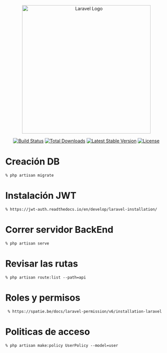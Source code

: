 <p align="center"><a href="https://laravel.com" target="_blank"><img src="https://raw.githubusercontent.com/laravel/art/master/logo-lockup/5%20SVG/2%20CMYK/1%20Full%20Color/laravel-logolockup-cmyk-red.svg" width="400" alt="Laravel Logo"></a></p>

<p align="center">
<a href="https://github.com/laravel/framework/actions"><img src="https://github.com/laravel/framework/workflows/tests/badge.svg" alt="Build Status"></a>
<a href="https://packagist.org/packages/laravel/framework"><img src="https://img.shields.io/packagist/dt/laravel/framework" alt="Total Downloads"></a>
<a href="https://packagist.org/packages/laravel/framework"><img src="https://img.shields.io/packagist/v/laravel/framework" alt="Latest Stable Version"></a>
<a href="https://packagist.org/packages/laravel/framework"><img src="https://img.shields.io/packagist/l/laravel/framework" alt="License"></a>
</p>

# Creación DB

    % php artisan migrate

# Instalación JWT
    
    % https://jwt-auth.readthedocs.io/en/develop/laravel-installation/

# Correr servidor BackEnd

    % php artisan serve

# Revisar las rutas

    % php artisan route:list --path=api

# Roles y permisos
     % https://spatie.be/docs/laravel-permission/v6/installation-laravel

# Politicas de acceso

    % php artisan make:policy UserPolicy --model=user
